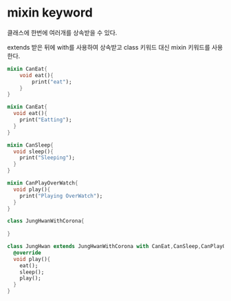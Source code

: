 # mixin keyword
클래스에 한번에 여러개를 상속받을 수 있다.

extends 받은 뒤에 with를 사용하여 상속받고
class 키워드 대신 mixin 키워드를 사용한다.

```dart
mixin CanEat{
    void eat(){
        print("eat");
    }
}
```

```dart
mixin CanEat{
  void eat(){
    print("Eatting");
  }
}

mixin CanSleep{
  void sleep(){
    print("Sleeping");
  }
}

mixin CanPlayOverWatch{
  void play(){
    print("Playing OverWatch");
  }
}

class JungHwanWithCorona{
  
}

class JungHwan extends JungHwanWithCorona with CanEat,CanSleep,CanPlayOverWatch{
  @override
  void play(){
    eat();
    sleep();
    play();
  }
}
```